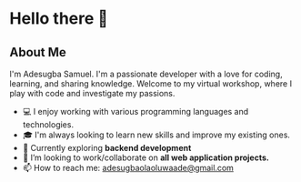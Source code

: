 # Hello there 👋

<!--
**samscript18/samscript18** is a ✨ _special_ ✨ repository because its `README.md` (this file) appears on your GitHub profile.-->


## About Me

I'm Adesugba Samuel. I'm a passionate developer with a love for coding, learning, and sharing knowledge. Welcome to my virtual workshop, where I play with code and investigate my passions.

-  💻 I enjoy working with various programming languages and technologies.
-  🎓 I'm always looking to learn new skills and improve my existing ones.
-  🌱 Currently exploring <strong>backend development</strong>
-  👯 I’m looking to work/collaborate on <strong>all web application projects.</strong>
-  📫 How to reach me: adesugbaolaoluwaade@gmail.com

